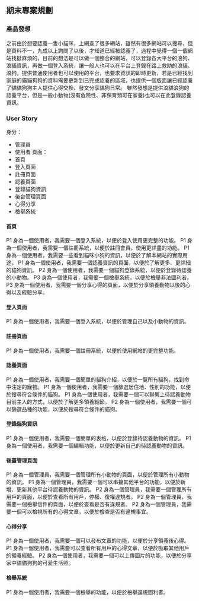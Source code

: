## 期末專案規劃
### 產品發想
之前由於想要認養一隻小貓咪，上網查了很多網站，雖然有很多網站可以搜尋，但是資料不一，九成以上詢問了以後，才知道已經被認養了，過程中覺得一個一個網站找挺麻煩的，目前的想法是可以做一個整合的網站，可以登錄各大平台的浪狗、浪貓資訊，再做一個登入系統，讓一般人也可以在平台上登錄在路上救助的浪貓、浪狗，提供普通使用者也可以使用的平台，也要求資訊的即時更新，若是已經找到家庭的貓貓狗狗的資料需要更新到已完成認養的區域，也提供一個版面讓已經認養了貓貓狗狗主人提供心得交換、發文分享貓狗日常。
雖然發想是提供浪貓浪狗的認養平台，但是一般小動物(沒有危險性、非保育類可在家養)也可以在此登錄認養資訊。

### User Story
身分：
- 管理員
- 使用者
頁面：
- 首頁
- 登入頁面
- 註冊頁面
- 認養頁面
- 登錄貓狗資訊
- 後台管理頁面
- 心得分享
- 檢舉系統

#### 首頁
P1 身為一個使用者，我需要一個登入系統，以便於登入使用更完整的功能。
P1 身為一個使用者，我需要一個註冊系統，以便於註冊會員，使用更詳盡的功能。
P1 身為一個使用者，我需要一些看到貓咪小狗的資訊，以便於了解本網站的實際用途。
P1 身為一個使用者，我需要一個認養資訊的頁面，以便於了解更多、更詳細的貓狗資訊。
P2 身為一個使用者，我需要一個貓狗登錄系統，以便於登錄待認養的小動物。
P3 身為一個使用者，我需要一個檢舉系統，以便於檢舉非法圖利者。
P3 身為一個使用者，我需要一個分享心得的頁面，以便於分享領養動物以後的心得以及經驗分享。

#### 登入頁面
P1 身為一個使用者，我需要一個登入系統，以便於管理自己以及小動物的資訊。

#### 註冊頁面
P1 身為一個使用者，我需要一個註冊系統，以便於使用網站的更完整功能。

#### 認養頁面
P1 身為一個使用者，我需要一個簡單的貓狗介紹，以便於一覽所有貓狗，找到命中注定的寵物。
P1 身為一個使用者，我需要一個篩選居住地、性別的功能，以便於搜尋符合條件的貓狗。
P1 身為一個使用者，我需要一個可以聯繫上待認養動物目前主人的方式，以便於了解更多領養細節。
P2 身為一個使用者，我需要一個可以篩選品種的功能，以便於搜尋符合條件的貓狗。

#### 登錄貓狗資訊
P1 身為一個使用者，我需要一個簡單的表格，以便於登錄待認養動物的資訊。
P1 身為一個使用者，我需要一個編輯功能，以便於更新自己的待認養動物的資訊。

#### 後臺管理頁面
P1 身為一個管理員，我需要一個管理所有小動物的頁面，以便於管理所有小動物的資訊。
P1 身為一個管理員，我需要一個可以串接其他平台的功能，以便於新增、更新其他平台待認養動物的資訊。
P2 身為一個管理員，我需要一個管理所有用戶的頁面，以便於查看所有用戶，停權、復權違規者。
P2 身為一個管理員，我需要一個檢舉信件的頁面，以便於查看是否有違規者。
P2 身為一個管理員，我需要一個可以檢視所有的心得文章，以便於檢查是否有違規事宜。

#### 心得分享
P1 身為一個使用者，我需要一個可以發布文章的功能，以便於分享領養後心得。
P1 身為一個使用者，我需要可以查看所有用戶的心得文章，以便於吸取其他用戶的領養經驗。
P2 身為一個使用者，我需要一個可以上傳圖片的功能，以便於分享家中貓貓狗狗的可愛生活照。

#### 檢舉系統
P1 身為一個使用者，我需要一個檢舉的功能，以便於檢舉違規圖利者。